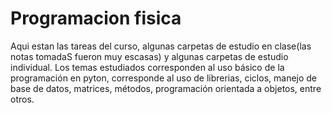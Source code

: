 # Programacion fisica
Aqui estan las tareas del curso, algunas carpetas de estudio en clase(las notas tomadaS fueron muy escasas) y algunas carpetas de estudio individual. Los temas estudiados corresponden al uso básico de la programación en pyton, corresponde al uso de librerias, ciclos, manejo de base de datos, matrices, métodos, programación orientada a objetos, entre otros.
